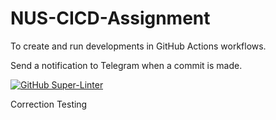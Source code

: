 # NUS-CICD-Assignment
To create and run developments in GitHub Actions workflows.

Send a notification to Telegram when a commit is made.

[![GitHub Super-Linter](https://github.com/KenrickFong/NUS-CICD-Assignment/workflows/Lint%20Code%20Base/badge.svg)](https://github.com/marketplace/actions/super-linter)

Correction Testing


